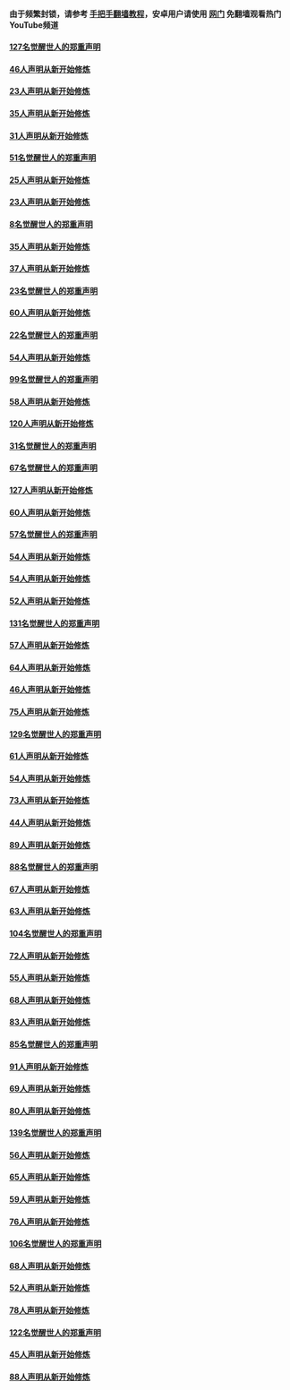 #### 由于频繁封锁，请参考 [手把手翻墙教程](https://github.com/gfw-breaker/guides/wiki/)，安卓用户请使用 [网门](https://github.com/gfw-breaker/nogfw/blob/master/dl.md?t=02231300) 免翻墙观看热门YouTube频道 

#### [127名觉醒世人的郑重声明](../pages/91/421224.md?t=02231300) 

#### [46人声明从新开始修炼](../pages/91/421203.md?t=02231300) 

#### [23人声明从新开始修炼](../pages/91/421138.md?t=02231300) 

#### [35人声明从新开始修炼](../pages/91/421122.md?t=02231300) 

#### [31人声明从新开始修炼](../pages/91/421081.md?t=02231300) 

#### [51名觉醒世人的郑重声明](../pages/91/421080.md?t=02231300) 

#### [25人声明从新开始修炼](../pages/91/421020.md?t=02231300) 

#### [23人声明从新开始修炼](../pages/91/420884.md?t=02231300) 

#### [8名觉醒世人的郑重声明](../pages/91/420883.md?t=02231300) 

#### [35人声明从新开始修炼](../pages/91/420809.md?t=02231300) 

#### [37人声明从新开始修炼](../pages/91/420766.md?t=02231300) 

#### [23名觉醒世人的郑重声明](../pages/91/420765.md?t=02231300) 

#### [60人声明从新开始修炼](../pages/91/420727.md?t=02231300) 

#### [22名觉醒世人的郑重声明](../pages/91/420726.md?t=02231300) 

#### [54人声明从新开始修炼](../pages/91/420529.md?t=02231300) 

#### [99名觉醒世人的郑重声明](../pages/91/420528.md?t=02231300) 

#### [58人声明从新开始修炼](../pages/91/420198.md?t=02231300) 

#### [120人声明从新开始修炼](../pages/91/420141.md?t=02231300) 

#### [31名觉醒世人的郑重声明](../pages/91/420197.md?t=02231300) 

#### [67名觉醒世人的郑重声明](../pages/91/420140.md?t=02231300) 

#### [127人声明从新开始修炼](../pages/91/420082.md?t=02231300) 

#### [60人声明从新开始修炼](../pages/91/420081.md?t=02231300) 

#### [57名觉醒世人的郑重声明](../pages/91/420080.md?t=02231300) 

#### [54人声明从新开始修炼](../pages/91/419533.md?t=02231300) 

#### [54人声明从新开始修炼](../pages/91/419532.md?t=02231300) 

#### [52人声明从新开始修炼](../pages/91/419531.md?t=02231300) 

#### [131名觉醒世人的郑重声明](../pages/91/419530.md?t=02231300) 

#### [57人声明从新开始修炼](../pages/91/419430.md?t=02231300) 

#### [64人声明从新开始修炼](../pages/91/419429.md?t=02231300) 

#### [46人声明从新开始修炼](../pages/91/419428.md?t=02231300) 

#### [75人声明从新开始修炼](../pages/91/419427.md?t=02231300) 

#### [129名觉醒世人的郑重声明](../pages/91/419426.md?t=02231300) 

#### [61人声明从新开始修炼](../pages/91/419198.md?t=02231300) 

#### [54人声明从新开始修炼](../pages/91/419197.md?t=02231300) 

#### [73人声明从新开始修炼](../pages/91/419196.md?t=02231300) 

#### [44人声明从新开始修炼](../pages/91/419075.md?t=02231300) 

#### [89人声明从新开始修炼](../pages/91/419074.md?t=02231300) 

#### [88名觉醒世人的郑重声明](../pages/91/419195.md?t=02231300) 

#### [67人声明从新开始修炼](../pages/91/419073.md?t=02231300) 

#### [63人声明从新开始修炼](../pages/91/419072.md?t=02231300) 

#### [104名觉醒世人的郑重声明](../pages/91/419071.md?t=02231300) 

#### [72人声明从新开始修炼](../pages/91/418902.md?t=02231300) 

#### [55人声明从新开始修炼](../pages/91/418901.md?t=02231300) 

#### [68人声明从新开始修炼](../pages/91/418900.md?t=02231300) 

#### [83人声明从新开始修炼](../pages/91/418757.md?t=02231300) 

#### [85名觉醒世人的郑重声明](../pages/91/418899.md?t=02231300) 

#### [91人声明从新开始修炼](../pages/91/418756.md?t=02231300) 

#### [69人声明从新开始修炼](../pages/91/418755.md?t=02231300) 

#### [80人声明从新开始修炼](../pages/91/418754.md?t=02231300) 

#### [139名觉醒世人的郑重声明](../pages/91/418753.md?t=02231300) 

#### [56人声明从新开始修炼](../pages/91/418594.md?t=02231300) 

#### [65人声明从新开始修炼](../pages/91/418593.md?t=02231300) 

#### [59人声明从新开始修炼](../pages/91/418592.md?t=02231300) 

#### [76人声明从新开始修炼](../pages/91/418431.md?t=02231300) 

#### [106名觉醒世人的郑重声明](../pages/91/418591.md?t=02231300) 

#### [68人声明从新开始修炼](../pages/91/418430.md?t=02231300) 

#### [52人声明从新开始修炼](../pages/91/418429.md?t=02231300) 

#### [78人声明从新开始修炼](../pages/91/418428.md?t=02231300) 

#### [122名觉醒世人的郑重声明](../pages/91/418427.md?t=02231300) 

#### [45人声明从新开始修炼](../pages/91/418248.md?t=02231300) 

#### [88人声明从新开始修炼](../pages/91/418247.md?t=02231300) 

